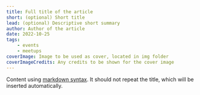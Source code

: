 ```yaml
---
title: Full title of the article
short: (optional) Short title
lead: (optional) Descriptive short summary
author: Author of the article
date: 2022-10-25
tags:
    - events
    - meetups
coverImage: Image to be used as cover, located in img folder
coverImageCredits: Any credits to be shown for the cover image
---
```


Content using [markdown syntax](https://commonmark.org/help/). It should not repeat the title, which will be inserted automatically.